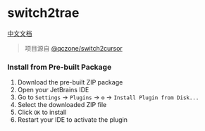 # switch2trae

[中文文档](README_zh.md)

> 项目源自 [@qczone/switch2cursor](https://github.com/qczone/switch2cursor)

### Install from Pre-built Package
1. Download the pre-built ZIP package
2. Open your JetBrains IDE
3. Go to `Settings` → `Plugins` → `⚙️` → `Install Plugin from Disk...`
4. Select the downloaded ZIP file
5. Click `OK` to install
6. Restart your IDE to activate the plugin